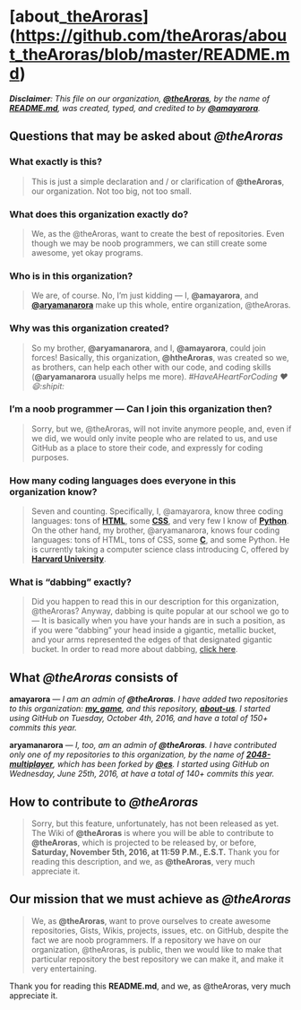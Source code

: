 # [about_[theAroras](https://github.com/theAroras)](https://github.com/theAroras/about_theAroras/blob/master/README.md)

_**Disclaimer**: This file on our organization, **[@theAroras](https://github.com/theAroras)**, by the name of **[README.md](https://github.com/theAroras/about-us/blob/master/README.md)**, was created, typed, and credited to by **[@amayarora](https://github.com/amayarora)**._

## Questions that may be asked about *@theAroras*

### What exactly is this?

> This is just a simple declaration and / or clarification of **@theAroras**, our organization. Not too big, not too small.

### What does this organization exactly do?

> We, as the @theAroras, want to create the best of repositories. Even though we may be noob programmers, we can still create some awesome, yet okay programs.

### Who is in this organization?

>We are, of course. No, I’m just kidding — I, **@amayarora**, and **[@aryamanarora](https://github.com/aryamanarora)** make up this whole, entire organization, @theAroras.

### Why was this organization created?

> So my brother, **@aryamanarora**, and I, **@amayarora**, could join forces! Basically, this organization, **@htheAroras**, was created so we, as brothers, can help each other with our code, and coding skills (**@aryamanarora** usually helps me more). *#HaveAHeartForCoding :heart::smile::shipit:*

### I’m a noob programmer — Can I join this organization then?

> Sorry, but we, @theAroras, will not invite anymore people, and, even if we did, we would only invite people who are related to us, and use GitHub as a place to store their code, and expressly for coding purposes.

### How many coding languages does everyone in this organization know?

> Seven and counting. Specifically, I, @amayarora, know three coding languages: tons of **[HTML](https://en.m.wikipedia.org/wiki/HTML)**, some **[CSS](https://en.m.wikipedia.org/wiki/CSS)**, and very few I know of **[Python](https://en.m.wikipedia.org/wiki/Python_(programming_language))**. On the other hand, my brother, @aryamanarora, knows four coding languages: tons of HTML, tons of CSS, some **[C](https://en.m.wikipedia.org/wiki/C_(programming_language))**, and some Python. He is currently taking a computer science class introducing C, offered by **[Harvard University](https://en.m.wikipedia.org/wiki/Harvard)**.

### What is “dabbing” exactly?

> Did you happen to read this in our description for this organization, @theAroras? Anyway, dabbing is quite popular at our school we go to — It is basically when you have your hands are in such a position, as if you were “dabbing” your head inside a gigantic, metallic bucket, and your arms represented the edges of that designated gigantic bucket. In order to read more about dabbing, [click here](https://en.m.wikipedia.org/wiki/Dab_(dance)).

## What *@theAroras* consists of

**amayarora** — _I am an admin of **@theAroras**. I have added two repositories to this organization: [**my_game**](https://github.com/theAroras/my_game), and this repository, [**about-us**](https://github.com/theAroras/about-us). I started using GitHub on Tuesday, October 4th, 2016, and have a total of 150+ commits this year._

**aryamanarora** — _I, too, am an admin of **@theAroras**. I have contributed only one of my repositories to this organization, by the name of [**2048-multiplayer**](https://github.com/theAroras/2048-multiplayer), which has been forked by **[@es](https://github.com/es)**. I started using GitHub on Wednesday, June 25th, 2016, at have a total of 140+ commits this year._

## How to contribute to *@theAroras*

> Sorry, but this feature, unfortunately, has not been released as yet. The Wiki of **@theAroras** is where you will be able to contribute to **@theAroras**, which is projected to be released by, or before, **Saturday, November 5th, 2016, at 11:59 P.M., E.S.T.** Thank you for reading this description, and we, as **@theAroras**, very much appreciate it.

## Our mission that we must achieve as *@theAroras*

> We, as **@theAroras**, want to prove ourselves to create awesome repositories, Gists, Wikis, projects, issues, etc. on GitHub, despite the fact we are noob programmers. If a repository we have on our organization, @theAroras, is public, then we would like to make that particular repository the best repository we can make it, and make it very entertaining.

Thank you for reading this **README.md**, and we, as @theAroras, very much appreciate it.
